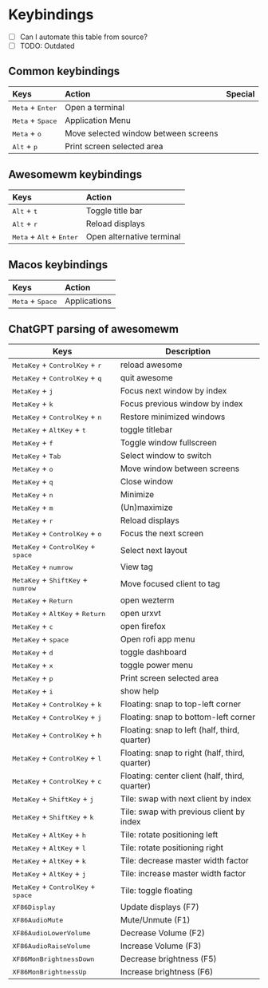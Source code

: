 # Keybindings

- [ ] Can I automate this table from source?
- [ ] TODO: Outdated

## Common keybindings

| Keys                               | Action                               | Special |
|:-----------------------------------|:-------------------------------------|:-------:|
| <kbd>Meta</kbd> + <kbd>Enter</kbd> | Open a terminal                      |         |
| <kbd>Meta</kbd> + <kbd>Space</kbd> | Application Menu                     |         |
| <kbd>Meta</kbd> + <kbd>o</kbd>     | Move selected window between screens |         |
| <kbd>Alt</kbd> + <kbd>p</kbd>      | Print screen selected area           |         |

## Awesomewm keybindings

| Keys                                                | Action                    |
|:----------------------------------------------------|:--------------------------|
| <kbd>Alt</kbd> + <kbd>t</kbd>                       | Toggle title bar          |
| <kbd>Alt</kbd> + <kbd>r</kbd>                       | Reload displays           |
| <kbd>Meta</kbd> + <kbd>Alt</kbd> + <kbd>Enter</kbd> | Open alternative terminal |

## Macos keybindings

| Keys                               | Action       |
|:-----------------------------------|:-------------|
| <kbd>Meta</kbd> + <kbd>Space</kbd> | Applications |

## ChatGPT parsing of awesomewm

| Keys                                                          | Description                                    |
| -----                                                         | ----                                           |
| <kbd>MetaKey</kbd> + <kbd>ControlKey</kbd> + <kbd>r</kbd>     | reload awesome                                 |
| <kbd>MetaKey</kbd> + <kbd>ControlKey</kbd> + <kbd>q</kbd>     | quit awesome                                   |
| <kbd>MetaKey</kbd> + <kbd>j</kbd>                             | Focus next window by index                     |
| <kbd>MetaKey</kbd> + <kbd>k</kbd>                             | Focus previous window by index                 |
| <kbd>MetaKey</kbd> + <kbd>ControlKey</kbd> + <kbd>n</kbd>     | Restore minimized windows                      |
| <kbd>MetaKey</kbd> + <kbd>AltKey</kbd> + <kbd>t</kbd>         | toggle titlebar                                |
| <kbd>MetaKey</kbd> + <kbd>f</kbd>                             | Toggle window fullscreen                       |
| <kbd>MetaKey</kbd> + <kbd>Tab</kbd>                           | Select window to switch                        |
| <kbd>MetaKey</kbd> + <kbd>o</kbd>                             | Move window between screens                    |
| <kbd>MetaKey</kbd> + <kbd>q</kbd>                             | Close window                                   |
| <kbd>MetaKey</kbd> + <kbd>n</kbd>                             | Minimize                                       |
| <kbd>MetaKey</kbd> + <kbd>m</kbd>                             | (Un)maximize                                   |
| <kbd>MetaKey</kbd> + <kbd>r</kbd>                             | Reload displays                                |
| <kbd>MetaKey</kbd> + <kbd>ControlKey</kbd> + <kbd>o</kbd>     | Focus the next screen                          |
| <kbd>MetaKey</kbd> + <kbd>ControlKey</kbd> + <kbd>space</kbd> | Select next layout                             |
| <kbd>MetaKey</kbd> + <kbd>numrow</kbd>                        | View tag                                       |
| <kbd>MetaKey</kbd> + <kbd>ShiftKey</kbd> + <kbd>numrow</kbd>  | Move focused client to tag                     |
| <kbd>MetaKey</kbd> + <kbd>Return</kbd>                        | open wezterm                                   |
| <kbd>MetaKey</kbd> + <kbd>AltKey</kbd> + <kbd>Return</kbd>    | open urxvt                                     |
| <kbd>MetaKey</kbd> + <kbd>c</kbd>                             | open firefox                                   |
| <kbd>MetaKey</kbd> + <kbd>space</kbd>                         | Open rofi app menu                             |
| <kbd>MetaKey</kbd> + <kbd>d</kbd>                             | toggle dashboard                               |
| <kbd>MetaKey</kbd> + <kbd>x</kbd>                             | toggle power menu                              |
| <kbd>MetaKey</kbd> + <kbd>p</kbd>                             | Print screen selected area                     |
| <kbd>MetaKey</kbd> + <kbd>i</kbd>                             | show help                                      |
| <kbd>MetaKey</kbd> + <kbd>ControlKey</kbd> + <kbd>k</kbd>     | Floating: snap to top-left corner              |
| <kbd>MetaKey</kbd> + <kbd>ControlKey</kbd> + <kbd>j</kbd>     | Floating: snap to bottom-left corner           |
| <kbd>MetaKey</kbd> + <kbd>ControlKey</kbd> + <kbd>h</kbd>     | Floating: snap to left (half, third, quarter)  |
| <kbd>MetaKey</kbd> + <kbd>ControlKey</kbd> + <kbd>l</kbd>     | Floating: snap to right (half, third, quarter) |
| <kbd>MetaKey</kbd> + <kbd>ControlKey</kbd> + <kbd>c</kbd>     | Floating: center client (half, third, quarter) |
| <kbd>MetaKey</kbd> + <kbd>ShiftKey</kbd> + <kbd>j</kbd>       | Tile: swap with next client by index           |
| <kbd>MetaKey</kbd> + <kbd>ShiftKey</kbd> + <kbd>k</kbd>       | Tile: swap with previous client by index       |
| <kbd>MetaKey</kbd> + <kbd>AltKey</kbd> + <kbd>h</kbd>         | Tile: rotate positioning left                  |
| <kbd>MetaKey</kbd> + <kbd>AltKey</kbd> + <kbd>l</kbd>         | Tile: rotate positioning right                 |
| <kbd>MetaKey</kbd> + <kbd>AltKey</kbd> + <kbd>k</kbd>         | Tile: decrease master width factor             |
| <kbd>MetaKey</kbd> + <kbd>AltKey</kbd> + <kbd>j</kbd>         | Tile: increase master width factor             |
| <kbd>MetaKey</kbd> + <kbd>ControlKey</kbd> + <kbd>space</kbd> | Tile: toggle floating                          |
| <kbd>XF86Display</kbd>                                        | Update displays (F7)                           |
| <kbd>XF86AudioMute</kbd>                                      | Mute/Unmute (F1)                               |
| <kbd>XF86AudioLowerVolume</kbd>                               | Decrease Volume (F2)                           |
| <kbd>XF86AudioRaiseVolume</kbd>                               | Increase Volume (F3)                           |
| <kbd>XF86MonBrightnessDown</kbd>                              | Decrease brightness (F5)                       |
| <kbd>XF86MonBrightnessUp</kbd>                                | Increase brightness (F6)                       |
